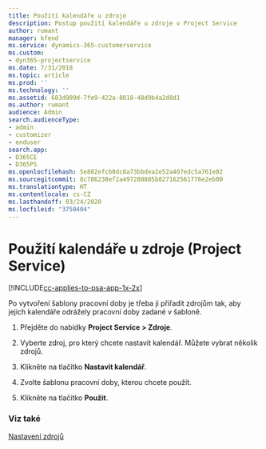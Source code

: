 ```yaml
---
title: Použití kalendáře u zdroje
description: Postup použití kalendáře u zdroje v Project Service
author: rumant
manager: kfend
ms.service: dynamics-365-customerservice
ms.custom:
- dyn365-projectservice
ms.date: 7/31/2018
ms.topic: article
ms.prod: ''
ms.technology: ''
ms.assetid: 683d909d-7fe9-422a-8018-48d9b4a2d8d1
ms.author: rumant
audience: Admin
search.audienceType:
- admin
- customizer
- enduser
search.app:
- D365CE
- D365PS
ms.openlocfilehash: 5e882efcb0dc8a73bbdea2e52a407edc5a761e02
ms.sourcegitcommit: 8c786230ef2a497280885b827162561776e2eb00
ms.translationtype: HT
ms.contentlocale: cs-CZ
ms.lasthandoff: 03/24/2020
ms.locfileid: "3750404"
---
```

# <a name="apply-a-calendar-to-a-resource-project-service"></a>Použití kalendáře u zdroje (Project Service)

[!INCLUDE[cc-applies-to-psa-app-1x-2x](../includes/cc-applies-to-psa-app-1x-2x.md)]

Po vytvoření šablony pracovní doby je třeba ji přiřadit zdrojům tak, aby jejich kalendáře odrážely pracovní doby zadané v šabloně.  
  
1.  Přejděte do nabídky **Project Service > Zdroje**.  
  
2.  Vyberte zdroj, pro který chcete nastavit kalendář. Můžete vybrat několik zdrojů.  
  
3.  Klikněte na tlačítko **Nastavit kalendář**.  
  
4.  Zvolte šablonu pracovní doby, kterou chcete použít.  
  
5.  Klikněte na tlačítko **Použit**.  
  
### <a name="see-also"></a>Viz také  
 [Nastavení zdrojů](../project-service/set-up-resources.md)
